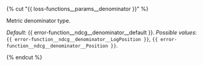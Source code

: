 {% cut "{{ loss-functions__params__denominator }}" %}

Metric denominator type.

_Default_: {{ error-function__ndcg__denominator__default }}.
_Possible values_: `{{ error-function__ndcg__denominator__LogPosition }}`, `{{ error-function__ndcg__denominator__Position }}`.

{% endcut %}
